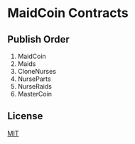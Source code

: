 # MaidCoin Contracts

## Publish Order
1. MaidCoin
1. Maids
1. CloneNurses
1. NurseParts
1. NurseRaids
1. MasterCoin

## License
[MIT](LICENSE)

